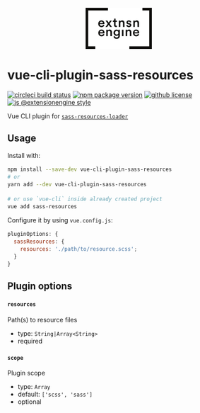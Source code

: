 <p align="center">
  <a href="#">
    <img width="150" src="media/logo.svg">
  </a>
</p>

# vue-cli-plugin-sass-resources

[![circleci build status](https://badgen.net/circleci/github/ExtensionEngine/vue-cli-plugin-sass-resources/master?icon)](https://circleci.com/gh/ExtensionEngine/vue-cli-plugin-sass-resources)
[![npm package version](https://badgen.net/npm/v/@extensionengine/vue-cli-plugin-sass-resources)](https://npm.im/@extensionengine/vue-cli-plugin-sass-resources)
[![github license](https://badgen.net/github/license/ExtensionEngine/vue-cli-plugin-sass-resources)](https://github.com/ExtensionEngine/vue-cli-plugin-sass-resources/blob/master/LICENSE)
[![js @extensionengine style](https://badgen.net/badge/code%20style/@extensionengine/black)](https://github.com/ExtensionEngine/vue-cli-plugin-sass-resources)

Vue CLI plugin for [`sass-resources-loader`](https://github.com/shakacode/sass-resources-loader)

## Usage

Install with:

```bash
npm install --save-dev vue-cli-plugin-sass-resources
# or
yarn add --dev vue-cli-plugin-sass-resources

# or use `vue-cli` inside already created project
vue add sass-resources
```

Configure it by using `vue.config.js`:

```js
pluginOptions: {
  sassResources: {
    resources: './path/to/resource.scss';
  }
}
```

## Plugin options

#### `resources`

Path(s) to resource files

- type: `String|Array<String>`
- required

#### `scope`

Plugin scope

- type: `Array`
- default: `['scss', 'sass']`
- optional
